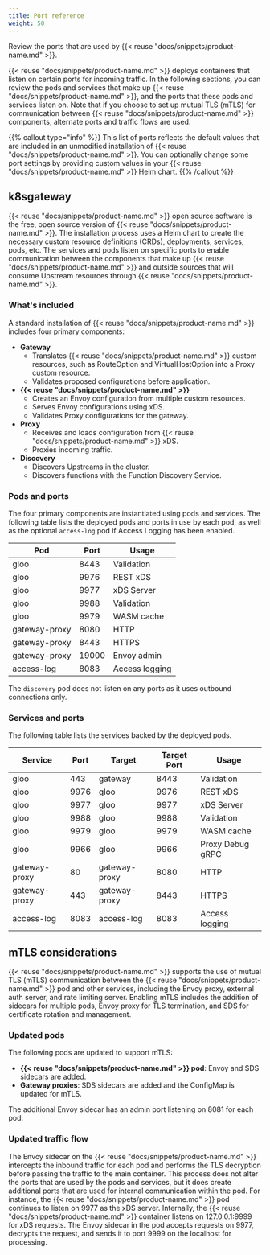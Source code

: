 ```yaml
---
title: Port reference
weight: 50
---
```


Review the ports that are used by {{< reuse "docs/snippets/product-name.md" >}}.

{{< reuse "docs/snippets/product-name.md" >}} deploys containers that listen on certain ports for incoming traffic. In the following sections, you can review the pods and services that make up {{< reuse "docs/snippets/product-name.md" >}}, and the ports that these pods and services listen on. Note that if you choose to set up mutual TLS (mTLS) for communication between {{< reuse "docs/snippets/product-name.md" >}} components, alternate ports and traffic flows are used.

{{% callout type="info" %}}
This list of ports reflects the default values that are included in an unmodified installation of {{< reuse "docs/snippets/product-name.md" >}}. You can optionally change some port settings by providing custom values in your {{< reuse "docs/snippets/product-name.md" >}} Helm chart.
{{% /callout %}}


## k8sgateway 

{{< reuse "docs/snippets/product-name.md" >}} open source software is the free, open source version of {{< reuse "docs/snippets/product-name.md" >}}. The installation process uses a Helm chart to create the necessary custom resource definitions (CRDs), deployments, services, pods, etc. The services and pods listen on specific ports to enable communication between the components that make up {{< reuse "docs/snippets/product-name.md" >}} and outside sources that will consume Upstream resources through {{< reuse "docs/snippets/product-name.md" >}}.

### What's included

A standard installation of {{< reuse "docs/snippets/product-name.md" >}} includes four primary components:

* **Gateway**
  * Translates {{< reuse "docs/snippets/product-name.md" >}} custom resources, such as RouteOption and VirtualHostOption into a Proxy custom resource.
  * Validates proposed configurations before application.
* **{{< reuse "docs/snippets/product-name.md" >}}**
  * Creates an Envoy configuration from multiple custom resources.
  * Serves Envoy configurations using xDS.
  * Validates Proxy configurations for the gateway.
* **Proxy**
  * Receives and loads configuration from {{< reuse "docs/snippets/product-name.md" >}} xDS.
  * Proxies incoming traffic.
* **Discovery**
  * Discovers Upstreams in the cluster.
  * Discovers functions with the Function Discovery Service.

### Pods and ports

The four primary components are instantiated using pods and services. The following table lists the deployed pods and ports in use by each pod, as well as the optional `access-log` pod if Access Logging has been enabled.

| Pod | Port | Usage |
|-----|------|-------|
| gloo | 8443 | Validation |
| gloo | 9976 | REST xDS | 
| gloo | 9977 | xDS Server |
| gloo | 9988 | Validation |
| gloo | 9979 | WASM cache |
| gateway-proxy | 8080 | HTTP |
| gateway-proxy | 8443 | HTTPS |
| gateway-proxy | 19000 | Envoy admin |
| access-log | 8083 | Access logging |

The `discovery` pod does not listen on any ports as it uses outbound connections only.

### Services and ports

The following table lists the services backed by the deployed pods.

| Service | Port | Target | Target Port | Usage            |
|---------|------|--------|-------------|------------------|
| gloo | 443 | gateway | 8443 | Validation       |
| gloo | 9976 | gloo | 9976 | REST xDS         |
| gloo | 9977 | gloo | 9977 | xDS Server       |
| gloo | 9988 | gloo | 9988 | Validation       |
| gloo | 9979 | gloo | 9979 | WASM cache       |
| gloo | 9966 | gloo | 9966 | Proxy Debug gRPC |
| gateway-proxy | 80 | gateway-proxy | 8080 | HTTP             |
| gateway-proxy | 443 | gateway-proxy | 8443 | HTTPS            |
| access-log | 8083 | access-log | 8083 | Access logging   |


## mTLS considerations

{{< reuse "docs/snippets/product-name.md" >}} supports the use of mutual TLS (mTLS) communication between the {{< reuse "docs/snippets/product-name.md" >}} pod and other services, including the Envoy proxy, external auth server, and rate limiting server. Enabling mTLS includes the addition of sidecars for multiple pods, Envoy proxy for TLS termination, and SDS for certificate rotation and management. 

### Updated pods

The following pods are updated to support mTLS:
* **{{< reuse "docs/snippets/product-name.md" >}} pod**: Envoy and SDS sidecars are added.
* **Gateway proxies**: SDS sidecars are added and the ConfigMap is updated for mTLS.

The additional Envoy sidecar has an admin port listening on 8081 for each pod.

### Updated traffic flow

The Envoy sidecar on the {{< reuse "docs/snippets/product-name.md" >}} intercepts the inbound traffic for each pod and performs the TLS decryption before passing the traffic to the main container. This process does not alter the ports that are used by the pods and services, but it does create additional ports that are used for internal communication within the pod. For instance, the {{< reuse "docs/snippets/product-name.md" >}} pod continues to listen on 9977 as the xDS server. Internally, the {{< reuse "docs/snippets/product-name.md" >}} container listens on 127.0.0.1:9999 for xDS requests. The Envoy sidecar in the pod accepts requests on 9977, decrypts the request, and sends it to port 9999 on the localhost for processing.
